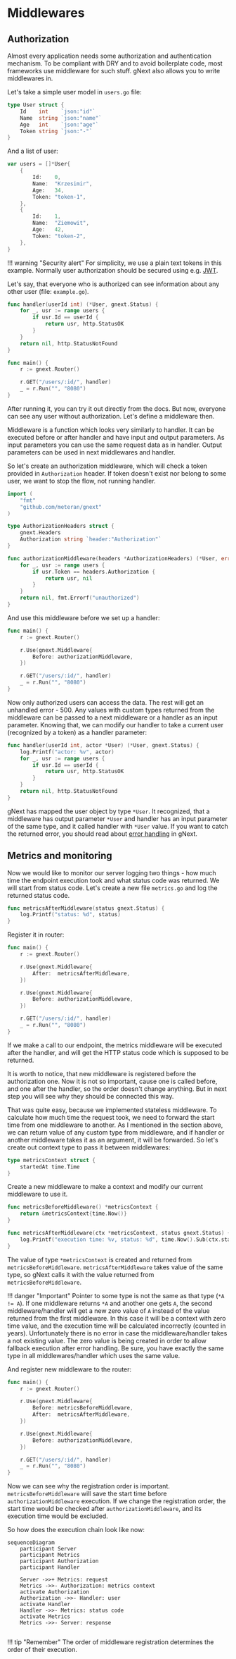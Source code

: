 # Middlewares

## Authorization
Almost every application needs some authorization and authentication mechanism. 
To be compliant with DRY and to avoid boilerplate code, most frameworks use middleware for such stuff.
gNext also allows you to write middlewares in.

Let's take a simple user model in `users.go` file:

``` go title="users.go"
type User struct {
    Id    int    `json:"id"`
    Name  string `json:"name"`
    Age   int    `json:"age"`
    Token string `json:"-"`
}
```

And a list of user:

``` go title="users.go"
var users = []*User{
    {
        Id:    0,
        Name:  "Krzesimir",
        Age:   34,
        Token: "token-1",
    },
    {
        Id:    1,
        Name:  "Ziemowit",
        Age:   42,
        Token: "token-2",
    },
}
```

!!! warning "Security alert"
    For simplicity, we use a plain text tokens in this example. Normally user authorization should be secured using e.g. [JWT](https://github.com/golang-jwt/jwt).

Let's say, that everyone who is authorized can see information about any other user (file: `example.go`).

``` go title="example.go"
func handler(userId int) (*User, gnext.Status) {
	for _, usr := range users {
		if usr.Id == userId {
			return usr, http.StatusOK
		}
	}
	return nil, http.StatusNotFound
}

func main() {
	r := gnext.Router()

	r.GET("/users/:id/", handler)
	_ = r.Run("", "8080")
}
```

After running it, you can try it out directly from the docs. But now, everyone can see any user without authorization.
Let's define a middleware then.

Middleware is a function which looks very similarly to handler. 
It can be executed before or after handler and have input and output parameters. 
As input parameters you can use the same request data as in handler. Output parameters can be used in next middlewares and handler.

So let's create an authorization middleware, which will check a token provided in `Authorization` header. 
If token doesn't exist nor belong to some user, we want to stop the flow, not running handler.  

``` go title="middleware.go"
import (
	"fmt"
	"github.com/meteran/gnext"
)

type AuthorizationHeaders struct {
	gnext.Headers
	Authorization string `header:"Authorization"`
}

func authorizationMiddleware(headers *AuthorizationHeaders) (*User, error) {
	for _, usr := range users {
		if usr.Token == headers.Authorization {
			return usr, nil
		}
	}
	return nil, fmt.Errorf("unauthorized")
}
```

And use this middleware before we set up a handler:

``` go title="example.go"
func main() {
	r := gnext.Router()

	r.Use(gnext.Middleware{
		Before: authorizationMiddleware,
	})

	r.GET("/users/:id/", handler)
	_ = r.Run("", "8080")
}
```

Now only authorized users can access the data. The rest will get an unhandled error - 500.
Any values with custom types returned from the middleware can be passed to a next middleware or a handler as an input parameter.
Knowing that, we can modify our handler to take a current user (recognized by a token) as a handler parameter:

``` go title="example.go"
func handler(userId int, actor *User) (*User, gnext.Status) {
    log.Printf("actor: %v", actor)
    for _, usr := range users {
        if usr.Id == userId {
            return usr, http.StatusOK
        }
    }
    return nil, http.StatusNotFound
}
```

gNext has mapped the user object by type `*User`. 
It recognized, that a middleware has output parameter `*User` and handler has an input parameter of the same type, and it called handler with `*User` value.
If you want to catch the returned error, you should read about [error handling](/user-guide/handling-errors/) in gNext.

## Metrics and monitoring

Now we would like to monitor our server logging two things - how much time the endpoint execution took and what status code was returned.
We will start from status code. Let's create a new file `metrics.go` and log the returned status code.

``` go title="metrics.go"
func metricsAfterMiddleware(status gnext.Status) {
	log.Printf("status: %d", status)
}
```

Register it in router:

``` go title="example.go"
func main() {
	r := gnext.Router()

	r.Use(gnext.Middleware{
		After:  metricsAfterMiddleware,
	})

	r.Use(gnext.Middleware{
		Before: authorizationMiddleware,
	})

	r.GET("/users/:id/", handler)
	_ = r.Run("", "8080")
}
```

If we make a call to our endpoint, the metrics middleware will be executed after the handler, and will get the HTTP status code which is supposed to be returned.

It is worth to notice, that new middleware is registered before the authorization one. 
Now it is not so important, cause one is called before, and one after the handler, so the order doesn't change anything.
But in next step you will see why they should be connected this way.

That was quite easy, because we implemented stateless middleware. 
To calculate how much time the request took, we need to forward the start time from one middleware to another.
As I mentioned in the section above, we can return value of any custom type from middleware, and if handler or another middleware takes it as an argument, it will be forwarded.
So let's create out context type to pass it between middlewares:

``` go title="metrics.go"
type metricsContext struct {
    startedAt time.Time
}
```

Create a new middleware to make a context and modify our current middleware to use it.

``` go title="metrics.go"
func metricsBeforeMiddleware() *metricsContext {
    return &metricsContext{time.Now()}
}

func metricsAfterMiddleware(ctx *metricsContext, status gnext.Status) {
    log.Printf("execution time: %v, status: %d", time.Now().Sub(ctx.startedAt), status)
}
```

The value of type `*metricsContext` is created and returned from `metricsBeforeMiddleware`.
`metricsAfterMiddleware` takes value of the same type, so gNext calls it with the value returned from `metricsBeforeMiddleware`.

!!! danger "Important"
    Pointer to some type is not the same as that type (`*A != A`). If one middleware returns `*A` and another one gets `A`, 
    the second middleware/handler will get a new zero value of `A` instead of the value returned from the first middleware.
    In this case it will be a context with zero time value, and the execution time will be calculated incorrectly (counted in years).
    Unfortunately there is no error in case the middleware/handler takes a not existing value.
    The zero value is being created in order to allow fallback execution after error handling.
    Be sure, you have exactly the same type in all middlewares/handler which uses the same value.
    

And register new middleware to the router:

```go title="example.go"
func main() {
	r := gnext.Router()

	r.Use(gnext.Middleware{
		Before: metricsBeforeMiddleware,
		After:  metricsAfterMiddleware,
	})

	r.Use(gnext.Middleware{
		Before: authorizationMiddleware,
	})

	r.GET("/users/:id/", handler)
	_ = r.Run("", "8080")
}
```

Now we can see why the registration order is important. 
`metricsBeforeMiddleware` will save the start time before `authorizationMiddleware` execution.
If we change the registration order, the start time would be checked after `authorizationMiddleware`, and its execution time would be excluded.

So how does the execution chain look like now:

```mermaid
sequenceDiagram
    participant Server
    participant Metrics
    participant Authorization
    participant Handler
    
    Server ->>+ Metrics: request
    Metrics ->>- Authorization: metrics context
    activate Authorization
    Authorization ->>- Handler: user
    activate Handler
    Handler ->>- Metrics: status code
    activate Metrics
    Metrics ->>- Server: response
    
```

!!! tip "Remember"
    The order of middleware registration determines the order of their execution. 

